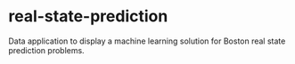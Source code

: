 # real-state-prediction
Data application to display a machine learning solution for Boston real state prediction problems.
